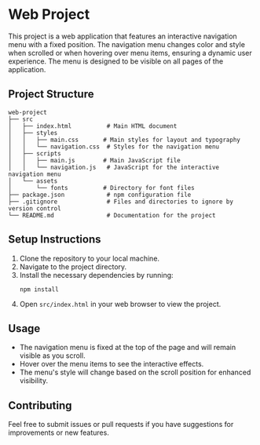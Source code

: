 # Web Project

This project is a web application that features an interactive navigation menu with a fixed position. The navigation menu changes color and style when scrolled or when hovering over menu items, ensuring a dynamic user experience. The menu is designed to be visible on all pages of the application.

## Project Structure

```
web-project
├── src
│   ├── index.html          # Main HTML document
│   ├── styles
│   │   ├── main.css       # Main styles for layout and typography
│   │   └── navigation.css  # Styles for the navigation menu
│   ├── scripts
│   │   ├── main.js        # Main JavaScript file
│   │   └── navigation.js   # JavaScript for the interactive navigation menu
│   └── assets
│       └── fonts          # Directory for font files
├── package.json            # npm configuration file
├── .gitignore              # Files and directories to ignore by version control
└── README.md               # Documentation for the project
```

## Setup Instructions

1. Clone the repository to your local machine.
2. Navigate to the project directory.
3. Install the necessary dependencies by running:
   ```
   npm install
   ```
4. Open `src/index.html` in your web browser to view the project.

## Usage

- The navigation menu is fixed at the top of the page and will remain visible as you scroll.
- Hover over the menu items to see the interactive effects.
- The menu's style will change based on the scroll position for enhanced visibility.

## Contributing

Feel free to submit issues or pull requests if you have suggestions for improvements or new features.